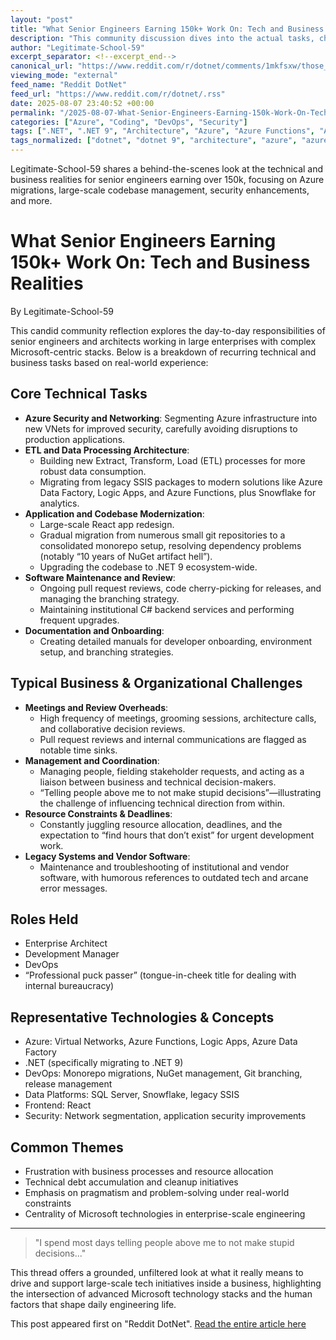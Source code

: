 ```yaml
---
layout: "post"
title: "What Senior Engineers Earning 150k+ Work On: Tech and Business Realities"
description: "This community discussion dives into the actual tasks, challenges, and responsibilities handled by high-earning engineers and architects in large enterprises, particularly with a Microsoft-centric stack. It details the range of work from Azure networking and security improvements to complex migrations and codebase maintenance. Real-world anecdotes illuminate the business realities, frustrations, and technical details faced by those in senior tech roles, providing a candid view of modern engineering life."
author: "Legitimate-School-59"
excerpt_separator: <!--excerpt_end-->
canonical_url: "https://www.reddit.com/r/dotnet/comments/1mkfsxw/those_of_you_who_are_making_150k_what_are_you/"
viewing_mode: "external"
feed_name: "Reddit DotNet"
feed_url: "https://www.reddit.com/r/dotnet/.rss"
date: 2025-08-07 23:40:52 +00:00
permalink: "/2025-08-07-What-Senior-Engineers-Earning-150k-Work-On-Tech-and-Business-Realities.html"
categories: ["Azure", "Coding", "DevOps", "Security"]
tags: [".NET", ".NET 9", "Architecture", "Azure", "Azure Functions", "Azure Virtual Network", "Backend Development", "C#", "CI/CD", "Coding", "Community", "Data Factory", "Database", "DevOps", "Enterprise Software", "ETL", "Logic Apps", "Migration", "Monorepo", "NuGet", "Pull Request", "React", "Security", "Snowflake", "SSIS", "Version Control"]
tags_normalized: ["dotnet", "dotnet 9", "architecture", "azure", "azure functions", "azure virtual network", "backend development", "csharp", "cislashcd", "coding", "community", "data factory", "database", "devops", "enterprise software", "etl", "logic apps", "migration", "monorepo", "nuget", "pull request", "react", "security", "snowflake", "ssis", "version control"]
---
```


Legitimate-School-59 shares a behind-the-scenes look at the technical and business realities for senior engineers earning over 150k, focusing on Azure migrations, large-scale codebase management, security enhancements, and more.<!--excerpt_end-->

# What Senior Engineers Earning 150k+ Work On: Tech and Business Realities

By Legitimate-School-59

This candid community reflection explores the day-to-day responsibilities of senior engineers and architects working in large enterprises with complex Microsoft-centric stacks. Below is a breakdown of recurring technical and business tasks based on real-world experience:

## Core Technical Tasks

- **Azure Security and Networking**: Segmenting Azure infrastructure into new VNets for improved security, carefully avoiding disruptions to production applications.
- **ETL and Data Processing Architecture**:
  - Building new Extract, Transform, Load (ETL) processes for more robust data consumption.
  - Migrating from legacy SSIS packages to modern solutions like Azure Data Factory, Logic Apps, and Azure Functions, plus Snowflake for analytics.
- **Application and Codebase Modernization**:
  - Large-scale React app redesign.
  - Gradual migration from numerous small git repositories to a consolidated monorepo setup, resolving dependency problems (notably “10 years of NuGet artifact hell”).
  - Upgrading the codebase to .NET 9 ecosystem-wide.
- **Software Maintenance and Review**:
  - Ongoing pull request reviews, code cherry-picking for releases, and managing the branching strategy.
  - Maintaining institutional C# backend services and performing frequent upgrades.
- **Documentation and Onboarding**:
  - Creating detailed manuals for developer onboarding, environment setup, and branching strategies.

## Typical Business & Organizational Challenges

- **Meetings and Review Overheads**:
  - High frequency of meetings, grooming sessions, architecture calls, and collaborative decision reviews.
  - Pull request reviews and internal communications are flagged as notable time sinks.
- **Management and Coordination**:
  - Managing people, fielding stakeholder requests, and acting as a liaison between business and technical decision-makers.
  - “Telling people above me to not make stupid decisions”—illustrating the challenge of influencing technical direction from within.
- **Resource Constraints & Deadlines**:
  - Constantly juggling resource allocation, deadlines, and the expectation to “find hours that don’t exist” for urgent development work.
- **Legacy Systems and Vendor Software**:
  - Maintenance and troubleshooting of institutional and vendor software, with humorous references to outdated tech and arcane error messages.

## Roles Held

- Enterprise Architect
- Development Manager
- DevOps
- “Professional puck passer” (tongue-in-cheek title for dealing with internal bureaucracy)

## Representative Technologies & Concepts

- Azure: Virtual Networks, Azure Functions, Logic Apps, Azure Data Factory
- .NET (specifically migrating to .NET 9)
- DevOps: Monorepo migrations, NuGet management, Git branching, release management
- Data Platforms: SQL Server, Snowflake, legacy SSIS
- Frontend: React
- Security: Network segmentation, application security improvements

## Common Themes

- Frustration with business processes and resource allocation
- Technical debt accumulation and cleanup initiatives
- Emphasis on pragmatism and problem-solving under real-world constraints
- Centrality of Microsoft technologies in enterprise-scale engineering

---

> "I spend most days telling people above me to not make stupid decisions..."

This thread offers a grounded, unfiltered look at what it really means to drive and support large-scale tech initiatives inside a business, highlighting the intersection of advanced Microsoft technology stacks and the human factors that shape daily engineering life.

This post appeared first on "Reddit DotNet". [Read the entire article here](https://www.reddit.com/r/dotnet/comments/1mkfsxw/those_of_you_who_are_making_150k_what_are_you/)
